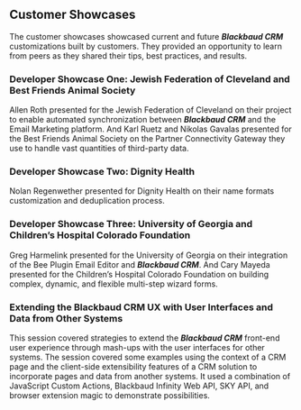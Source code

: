 ## Customer Showcases ##
The customer showcases showcased current and future ***Blackbaud CRM*** customizations built by customers. They provided an opportunity to learn from peers as they shared their tips, best practices, and results.

### Developer Showcase One: Jewish Federation of Cleveland and Best Friends Animal Society ###
Allen Roth presented for the Jewish Federation of Cleveland on their project to enable automated synchronization between ***Blackbaud CRM*** and the Email Marketing platform. And Karl Ruetz and Nikolas Gavalas presented for the Best Friends Animal Society on the Partner Connectivity Gateway they use to handle vast quantities of third-party data. 

### Developer Showcase Two: Dignity Health ###
Nolan Regenwether presented for Dignity Health on their name formats customization and deduplication process.

### Developer Showcase Three: University of Georgia and Children’s Hospital Colorado Foundation ###
Greg Harmelink presented for the University of Georgia on their integration of the Bee Plugin Email Editor and ***Blackbaud CRM***. And Cary Mayeda presented for the Children’s Hospital Colorado Foundation on building complex, dynamic, and flexible multi-step wizard forms. 

### Extending the Blackbaud CRM UX with User Interfaces and Data from Other Systems ###
This session covered strategies to extend the ***Blackbaud CRM*** front-end user experience through mash-ups with the user interfaces for other systems. The session covered some examples using the context of a CRM page and the client-side extensibility features of a CRM solution to incorporate pages and data from another systems. It used a combination of JavaScript Custom Actions, Blackbaud Infinity Web API, SKY API, and browser extension magic to demonstrate possibilities.
